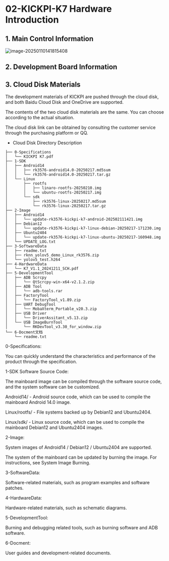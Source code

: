 # 02-KICKPI-K7 Hardware Introduction



## 1. Main Control Information

![image-20250110141815408](http://tanzhtanzh.oss-cn-shenzhen.aliyuncs.com/img/image-20250110141815408.png)



## 2. Development Board Information



## 3. Cloud Disk Materials

The development materials of KICKPI are pushed through the cloud disk, and both Baidu Cloud Disk and OneDrive are supported.

The contents of the two cloud disk materials are the same. You can choose according to the actual situation.

The cloud disk link can be obtained by consulting the customer service through the purchasing platform or QQ.



* Cloud Disk Directory Description

```
├── 0-Specifications
│   └── KICKPI K7.pdf
├── 1-SDK
│   ├── Android14
│   │   ├── rk3576-android14.0-20250217.md5sum
│   │   └── rk3576-android14.0-20250217.tar.gz
│   └── Linux
│       ├── rootfs
│       │   ├── linaro-rootfs-20250210.img
│       │   └── ubuntu-rootfs-20250217.img
│       └── sdk
│           ├── rk3576-linux-20250217.md5sum
│           └── rk3576-linux-20250217.tar.gz
├── 2-Image
│   ├── Android14
│   │   └── update-rk3576-kickpi-k7-android-202502111421.img
│   ├── Debian12
│   │   └── update-rk3576-kickpi-k7-linux-debian-20250217-171230.img
│   ├── Ubuntu2404
│   │   └── update-rk3576-kickpi-k7-linux-ubuntu-20250217-160948.img
│   └── UPDATE_LOG.txt
├── 3-SoftwareData
│   ├── readme.txt
│   ├── rknn_yolov5_demo_Linux_rk3576.zip
│   └── yolov5_test.h264
├── 4-HardwareData
│   └── K7_V1.1_20241211_SCH.pdf
├── 5-DevelopmentTool
│   ├── ADB Scrcpy 
│   │   └── QtScrcpy-win-x64-v2.1.2.zip
│   ├── ADB Tool
│   │   └── adb-tools.rar
│   ├── FactoryTool
│   │   └── FactoryTool_v1.89.zip
│   ├── UART DebugTool
│   │   └── MobaXterm_Portable_v20.3.zip
│   ├── USB Driver 
│   │   └── DriverAssitant_v5.13.zip
│   └── USB ImageBurnTool
│       └── RKDevTool_v3.30_for_window.zip
└── 6-Docment文档
    └── readme.txt
```

0-Specifications:

You can quickly understand the characteristics and performance of the product through the specification.

1-SDK Software Source Code:

The mainboard image can be compiled through the software source code, and the system software can be customized.

Android14/ - Android source code, which can be used to compile the mainboard Android 14.0 image.

Linux/rootfs/ - File systems backed up by Debian12 and Ubuntu2404.

Linux/sdk/ - Linux source code, which can be used to compile the mainboard Debian12 and Ubuntu2404 images.

2-Image:

System images of Android14 / Debian12 / Ubuntu2404 are supported.

The system of the mainboard can be updated by burning the image. For instructions, see System Image Burning.

3-SoftwareData:

Software-related materials, such as program examples and software patches.

4-HardwareData:

Hardware-related materials, such as schematic diagrams.

5-DevelopmentTool:

Burning and debugging related tools, such as burning software and ADB software.

6-Docment:

User guides and development-related documents.



